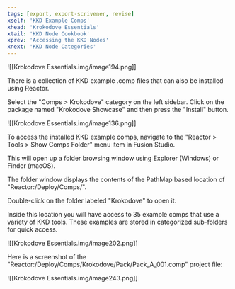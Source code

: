 ```yaml
---
tags: [export, export-scrivener, revise]
xself: 'KKD Example Comps'
xhead: 'Krokodove Essentials'
xtail: 'KKD Node Cookbook'
xprev: 'Accessing the KKD Nodes'
xnext: 'KKD Node Categories'
---
```


![[Krokodove Essentials.img/image194.png]]

There is a collection of KKD example .comp files that can also be installed using Reactor.

Select the "Comps \> Krokodove" category on the left sidebar. Click on the package named "Krokodove Showcase" and then press the "Install" button.

![[Krokodove Essentials.img/image136.png]]

To access the installed KKD example comps, navigate to the "Reactor \> Tools \> Show Comps Folder" menu item in Fusion Studio.

This will open up a folder browsing window using Explorer (Windows) or Finder (macOS).

The folder window displays the contents of the PathMap based location of "Reactor:/Deploy/Comps/".

Double-click on the folder labeled "Krokodove" to open it.

Inside this location you will have access to 35 example comps that use a variety of KKD tools. These examples are stored in categorized sub-folders for quick access.

![[Krokodove Essentials.img/image202.png]]

Here is a screenshot of the "Reactor:/Deploy/Comps/Krokodove/Pack/Pack_A\_001.comp" project file:

![[Krokodove Essentials.img/image243.png]]